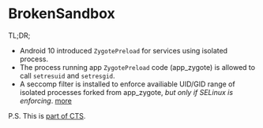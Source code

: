 # BrokenSandbox

TL;DR;

* Android 10 introduced `ZygotePreload` for services using isolated process.
* The process running app `ZygotePreload` code (app_zygote) is allowed to call `setresuid` and `setresgid`.
* A seccomp filter is installed to enforce availiable UID/GID range of isolated processes forked from app_zygote, *but only if SELinux is enforcing*. [more](https://cs.android.com/android/platform/superproject/+/android-11.0.0_r3:frameworks/base/core/jni/com_android_internal_os_Zygote.cpp;l=634;bpv=1;bpt=1)

P.S. This is [part of CTS](https://cs.android.com/android/platform/superproject/+/android-11.0.0_r3:cts/hostsidetests/seccomp/app/src/android/seccomp/cts/app/ZygotePreload.java;bpv=1;bpt=0).

